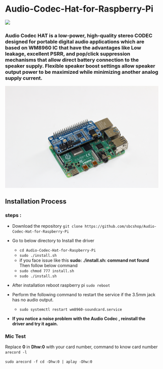 # Audio-Codec-Hat-for-Raspberry-Pi

<img src= "https://github.com/sbcshop/Audio-Codec-Hat-for-Raspberry-Pi/blob/main/images/img.JPG" />

### Audio Codec HAT is a low-power, high-quality stereo CODEC designed for portable digital audio applications which are based on WM8960 IC that have the advantages like Low leakage, excellent PSRR, and pop/click suppression mechanisms that allow direct battery connection to the speaker supply. Flexible speaker boost settings allow speaker output power to be maximized while minimizing another analog supply current.

<img src= "https://github.com/sbcshop/Audio-Codec-Hat-for-Raspberry-Pi/blob/main/images/img1.JPG" />

## Installation Process
### steps :
   * Download the repository  ``` git clone https://github.com/sbcshop/Audio-Codec-Hat-for-Raspberry-Pi ```
   * Go to below directory to Install the driver 
       * ``` cd Audio-Codec-Hat-for-Raspberry-Pi ```
       * ``` sudo ./install.sh ```
       * if you face issue like this **sudo: ./install.sh: command not found** Then follow below command
        * ```sudo chmod 777 install.sh```
        * ```sudo ./install.sh```
   * After installation reboot raspberry pi  ``` sudo reboot ```
   * Perform the following command to restart the service if the 3.5mm jack has no audio output.  
       * ``` sudo systemctl restart wm8960-soundcard.service ```
       
   * **If you notice a noise problem with the  Audio Codec , reinstall the driver and try it again.**
   
###  Mic Test
Replace   **0**  in  **Dhw:0**  with your card number, command to know card number ``` arecord -l ```

```sudo arecord -f cd -Dhw:0 | aplay -Dhw:0``` 




         
